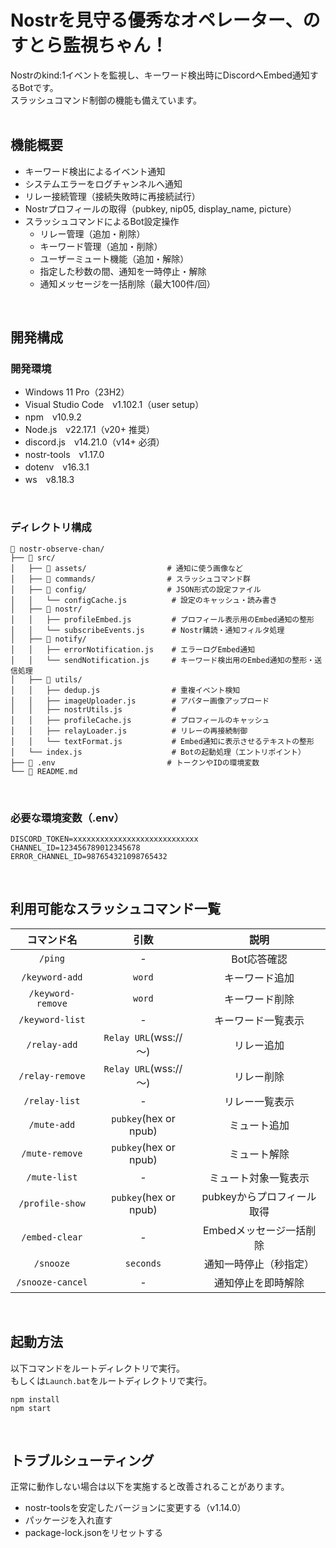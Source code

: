 # Nostrを見守る優秀なオペレーター、のすとら監視ちゃん！
Nostrのkind:1イベントを監視し、キーワード検出時にDiscordへEmbed通知するBotです。<br>
スラッシュコマンド制御の機能も備えています。<br>
<br>

## 機能概要
- キーワード検出によるイベント通知
- システムエラーをログチャンネルへ通知
- リレー接続管理（接続失敗時に再接続試行）
- Nostrプロフィールの取得（pubkey, nip05, display_name, picture）
- スラッシュコマンドによるBot設定操作
  - リレー管理（追加・削除） 
  - キーワード管理（追加・削除）
  - ユーザーミュート機能（追加・解除）
  - 指定した秒数の間、通知を一時停止・解除
  - 通知メッセージを一括削除（最大100件/回）
<br>

## 開発構成
### 開発環境
- Windows 11 Pro（23H2）
- Visual Studio Code　v1.102.1（user setup）
- npm　v10.9.2
- Node.js　v22.17.1（v20+ 推奨）
- discord.js　v14.21.0（v14+ 必須）
- nostr-tools　v1.17.0
- dotenv　v16.3.1
- ws　v8.18.3
<br>

### ディレクトリ構成
```
📂 nostr-observe-chan/
├── 📂 src/
│   ├── 📂 assets/                  # 通知に使う画像など
│   ├── 📂 commands/                # スラッシュコマンド群
│   ├── 📂 config/                  # JSON形式の設定ファイル
│   │   └── configCache.js          # 設定のキャッシュ・読み書き
│   ├── 📂 nostr/
│   │   ├── profileEmbed.js         # プロフィール表示用のEmbed通知の整形
│   │   └── subscribeEvents.js      # Nostr購読・通知フィルタ処理
│   ├── 📂 notify/
│   │   ├── errorNotification.js    # エラーログEmbed通知
│   │   └── sendNotification.js     # キーワード検出用のEmbed通知の整形・送信処理
│   ├── 📂 utils/
│   │   ├── dedup.js                # 重複イベント検知
│   │   ├── imageUploader.js        # アバター画像アップロード
│   │   ├── nostrUtils.js           # 
│   │   ├── profileCache.js         # プロフィールのキャッシュ
│   │   ├── relayLoader.js          # リレーの再接続制御
│   │   └── textFormat.js           # Embed通知に表示させるテキストの整形
│   └── index.js                    # Botの起動処理（エントリポイント）
├── 📄 .env                         # トークンやIDの環境変数
└── 📄 README.md
```
<br>

### 必要な環境変数（.env）
```env
DISCORD_TOKEN=xxxxxxxxxxxxxxxxxxxxxxxxxxxx
CHANNEL_ID=123456789012345678
ERROR_CHANNEL_ID=987654321098765432
```
<br>

## 利用可能なスラッシュコマンド一覧
|コマンド名|引数|説明|
:-:|:-:|:-:
|`/ping`|-|Bot応答確認
|`/keyword-add`|`word`|キーワード追加
|`/keyword-remove`|`word`|キーワード削除
|`/keyword-list`|-|キーワード一覧表示
|`/relay-add`|`Relay URL`(wss://～)|リレー追加
|`/relay-remove`|`Relay URL`(wss://～)|リレー削除
|`/relay-list`|-|リレー一覧表示
|`/mute-add`|`pubkey`(hex or npub)|ミュート追加
|`/mute-remove`|`pubkey`(hex or npub)|ミュート解除
|`/mute-list`|-|ミュート対象一覧表示
|`/profile-show`|`pubkey`(hex or npub)|pubkeyからプロフィール取得
|`/embed-clear`|-|Embedメッセージ一括削除
|`/snooze`|`seconds`|通知一時停止（秒指定）
|`/snooze-cancel`|-|通知停止を即時解除
<br>

## 起動方法
以下コマンドをルートディレクトリで実行。<br>
もしくは`Launch.bat`をルートディレクトリで実行。
```
npm install
npm start
```
<br>

## トラブルシューティング
正常に動作しない場合は以下を実施すると改善されることがあります。
- nostr-toolsを安定したバージョンに変更する（v1.14.0）
- パッケージを入れ直す
- package-lock.jsonをリセットする

